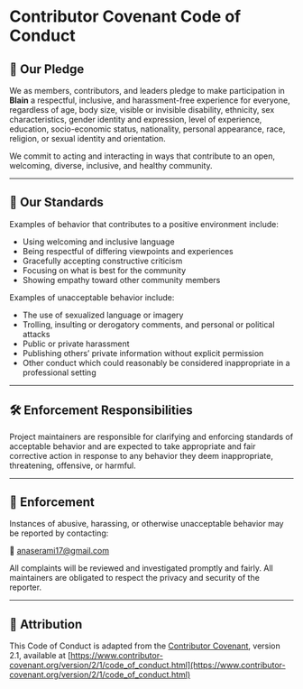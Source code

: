 # Contributor Covenant Code of Conduct

## 🧭 Our Pledge

We as members, contributors, and leaders pledge to make participation in **Blain** a respectful, inclusive, and harassment-free experience for everyone, regardless of age, body size, visible or invisible disability, ethnicity, sex characteristics, gender identity and expression, level of experience, education, socio-economic status, nationality, personal appearance, race, religion, or sexual identity and orientation.

We commit to acting and interacting in ways that contribute to an open, welcoming, diverse, inclusive, and healthy community.

---

## 📌 Our Standards

Examples of behavior that contributes to a positive environment include:
- Using welcoming and inclusive language
- Being respectful of differing viewpoints and experiences
- Gracefully accepting constructive criticism
- Focusing on what is best for the community
- Showing empathy toward other community members

Examples of unacceptable behavior include:
- The use of sexualized language or imagery
- Trolling, insulting or derogatory comments, and personal or political attacks
- Public or private harassment
- Publishing others’ private information without explicit permission
- Other conduct which could reasonably be considered inappropriate in a professional setting

---

## 🛠 Enforcement Responsibilities

Project maintainers are responsible for clarifying and enforcing standards of acceptable behavior and are expected to take appropriate and fair corrective action in response to any behavior they deem inappropriate, threatening, offensive, or harmful.

---

## 🚨 Enforcement

Instances of abusive, harassing, or otherwise unacceptable behavior may be reported by contacting:

📧 [anaserami17@gmail.com](mailto:anaserami17@gmail.com)

All complaints will be reviewed and investigated promptly and fairly. All maintainers are obligated to respect the privacy and security of the reporter.

---

## 📄 Attribution

This Code of Conduct is adapted from the [Contributor Covenant][homepage], version 2.1, available at [https://www.contributor-covenant.org/version/2/1/code_of_conduct.html](https://www.contributor-covenant.org/version/2/1/code_of_conduct.html)

[homepage]: https://www.contributor-covenant.org


